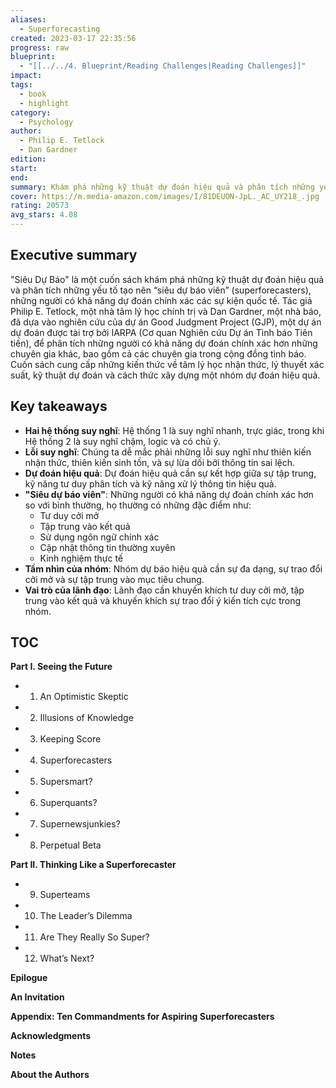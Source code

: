 ```yaml
---
aliases:
  - Superforecasting
created: 2023-03-17 22:35:56
progress: raw
blueprint:
  - "[[../../4. Blueprint/Reading Challenges|Reading Challenges]]"
impact: 
tags:
  - book
  - highlight
category:
  - Psychology
author:
  - Philip E. Tetlock
  - Dan Gardner
edition: 
start: 
end: 
summary: Khám phá những kỹ thuật dự đoán hiệu quả và phân tích những yếu tố tạo nên “siêu dự báo viên” (superforecasters), những người có khả năng dự đoán chính xác các sự kiện quốc tế.
cover: https://m.media-amazon.com/images/I/81DEUON-JpL._AC_UY218_.jpg
rating: 20573
avg_stars: 4.08
---
```



## Executive summary

"Siêu Dự Báo" là một cuốn sách khám phá những kỹ thuật dự đoán hiệu quả và phân tích những yếu tố tạo nên “siêu dự báo viên” (superforecasters), những người có khả năng dự đoán chính xác các sự kiện quốc tế. Tác giả Philip E. Tetlock, một nhà tâm lý học chính trị và Dan Gardner, một nhà báo, đã dựa vào nghiên cứu của dự án Good Judgment Project (GJP), một dự án dự đoán được tài trợ bởi IARPA (Cơ quan Nghiên cứu Dự án Tình báo Tiên tiến), để phân tích những người có khả năng dự đoán chính xác hơn những chuyên gia khác, bao gồm cả các chuyên gia trong cộng đồng tình báo. Cuốn sách cung cấp những kiến thức về tâm lý học nhận thức, lý thuyết xác suất, kỹ thuật dự đoán và cách thức xây dựng một nhóm dự đoán hiệu quả.

## Key takeaways

* **Hai hệ thống suy nghĩ**:  Hệ thống 1 là suy nghĩ nhanh, trực giác,  trong khi Hệ thống 2 là suy nghĩ chậm, logic và có chủ ý.
* **Lỗi suy nghĩ**: Chúng ta dễ mắc phải những lỗi suy nghĩ như thiên kiến ​​nhận thức, thiên kiến ​​sinh tồn, và sự lừa dối bởi thông tin sai lệch. 
* **Dự đoán hiệu quả**: Dự đoán hiệu quả cần sự kết hợp giữa sự tập trung, kỹ năng tư duy phân tích và kỹ năng xử lý thông tin hiệu quả. 
* **"Siêu dự báo viên"**: Những người có khả năng dự đoán chính xác hơn so với bình thường, họ thường có những đặc điểm như:
    * Tư duy cởi mở
    * Tập trung vào kết quả
    * Sử dụng ngôn ngữ chính xác
    * Cập nhật thông tin thường xuyên
    *  Kinh nghiệm thực tế
* **Tầm nhìn của nhóm**: Nhóm dự báo hiệu quả  cần sự đa dạng,  sự trao đổi cởi mở và sự tập trung vào mục tiêu chung.
* **Vai trò của lãnh đạo**: Lãnh đạo cần khuyến khích tư duy cởi mở, tập trung vào kết quả và khuyến khích sự trao đổi ý kiến  tích cực  trong nhóm.

## TOC

**Part I. Seeing the Future**
* 1. An Optimistic Skeptic
* 2. Illusions of Knowledge
* 3. Keeping Score
* 4. Superforecasters
* 5. Supersmart?
* 6. Superquants?
* 7. Supernewsjunkies?
* 8. Perpetual Beta

**Part II. Thinking Like a Superforecaster**
* 9. Superteams
* 10. The Leader’s Dilemma
* 11. Are They Really So Super?
* 12. What’s Next?

**Epilogue**

**An Invitation**

**Appendix: Ten Commandments for Aspiring Superforecasters**

**Acknowledgments**

**Notes**

**About the Authors**


